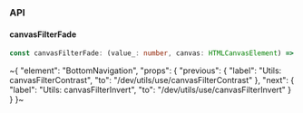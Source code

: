 

### API

#### canvasFilterFade

```ts
const canvasFilterFade: (value_: number, canvas: HTMLCanvasElement) => HTMLCanvasElement;
```


~{
  "element": "BottomNavigation",
  "props": {
    "previous": {
      "label": "Utils: canvasFilterContrast",
      "to": "/dev/utils/use/canvasFilterContrast"
    },
    "next": {
      "label": "Utils: canvasFilterInvert",
      "to": "/dev/utils/use/canvasFilterInvert"
    }
  }
}~